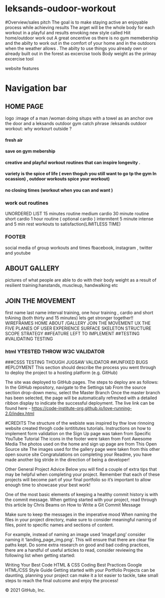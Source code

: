 # leksands-oudoor-workout
#Overview/sales pitch
The goal is to make staying active an enjoyable process while achieving results
The arget will be the whole body for each workout in a playful and results envoking new style called Hiit home/outdoor work out 
A great oncentive os there is no gym memebership and the abilty to work out in the comfort of your home  and in the outdoors when the weather allows .
The abilty to use things you already own or already built out in the forest as excercise tools
Body weight as the primay excercise tool 

website features
# Navigation bar

## HOME PAGE
logo :image of a man /woman doing situps with a towel as an anchor ove the door and a leksands outdoor gym
catch phrase :leksands outdoor workout:
why workourt outside ?
#### fresh air 
#### save on gym mebership
#### creative and  playful workout routines that can inspire longevity .
#### variety is the spice of life ( even thoguh you still want to go tp the gym ln ocassion) , outdoor workouts spice your workout)
#### no closing times (workout when you can and want )

### work out routines
UNORDERED LIST 
15 minutes routine medium cardio
 30 minute routine short cardio 
 1 hour routine ( optional cardio )
 intermitent 5 minute intense and 5 min rest workouts to satisfaction(LIMITLESS TIME)
 
 ### FOOTER 
 social media of  group workouts and times 
 fbacebook, instagram , twitter  and youtube
 
  ## ABOUT GALLERY 
   pictures of what people are able to do with their body weight as a result of resilient training:hanstands, muscleup, handwalking etc
  ## JOIN THE MOVEMENT
   first name 
    last name 
    interval training, one hour training , cardio and short trAining (both thirty and 15 minutes)
    lets get stronger together!!
       WIREFRAMES 
   HOME 
   ABOUT /GALLERY 
   JOIN THE MOVEMENT
   UX  THE FIVE PLANES OF USER EXPERIENCE
   SURFACE 
   SKELETON 
   STRUCTURE 
   SCOPE
   STRATEGY
   ##FEATURE LEFT TO IMPLEMENT 
   ##TESTING
   #VALIDATING TESTING
   ### html YTESTED THROW W3C VALIDATOR
   ###CSSS TESTING THOUGH JUGSAW VALIDATOR
   ##UNFIXED BUGS
   #EPLOYMENT
 This section should describe the process you went through to deploy the project to a hosting platform (e.g. GitHub)

The site was deployed to GitHub pages. The steps to deploy are as follows:
In the GitHub repository, navigate to the Settings tab
From the source section drop-down menu, select the Master Branch
Once the master branch has been selected, the page will be automatically refreshed with a detailed ribbon display to indicate the successful deployment.
The live link can be found here - https://code-institute-org.github.io/love-running-2.0/index.html
   
 
 #CREDITS
 The structure of the webiste was inspired by thw love rinnoing website created throgh code isntititutes tutorials.
Instructions on how to implement form validation on the Sign Up page was taken from Specific YouTube Tutorial
The icons in the footer were taken from Font Awesome
Media
The photos used on the home and sign up page are from This Open Source site
The images used for the gallery page were taken from this other open source site
Congratulations on completing your Readme, you have made another big stride in the direction of being a developer!

Other General Project Advice
Below you will find a couple of extra tips that may be helpful when completing your project. Remember that each of these projects will become part of your final portfolio so it’s important to allow enough time to showcase your best work!

One of the most basic elements of keeping a healthy commit history is with the commit message. When getting started with your project, read through this article by Chris Beams on How to Write a Git Commit Message

Make sure to keep the messages in the imperative mood
When naming the files in your project directory, make sure to consider meaningful naming of files, point to specific names and sections of content.

For example, instead of naming an image used ‘image1.png’ consider naming it ‘landing_page_img.png’. This will ensure that there are clear file paths kept.
Do some extra research on good and bad coding practices, there are a handful of useful articles to read, consider reviewing the following list when getting started:

Writing Your Best Code
HTML & CSS Coding Best Practices
Google HTML/CSS Style Guide
Getting started with your Portfolio Projects can be daunting, planning your project can make it a lot easier to tackle, take small steps to reach the final outcome and enjoy the process!

© 2021 GitHub, Inc.
